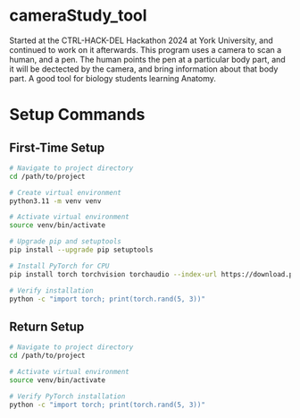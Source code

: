 # cameraStudy_tool
Started at the CTRL-HACK-DEL Hackathon 2024 at York University, and continued to work on it afterwards. This program uses a camera to scan a human, and a pen. The human points the pen at a particular body part, and it will be dectected by the camera, and bring information about that body part. A good tool for biology students learning Anatomy.



# Setup Commands

## First-Time Setup
```bash
# Navigate to project directory
cd /path/to/project

# Create virtual environment
python3.11 -m venv venv

# Activate virtual environment
source venv/bin/activate

# Upgrade pip and setuptools
pip install --upgrade pip setuptools

# Install PyTorch for CPU
pip install torch torchvision torchaudio --index-url https://download.pytorch.org/whl/cpu

# Verify installation
python -c "import torch; print(torch.rand(5, 3))"
```

## Return Setup
```bash
# Navigate to project directory
cd /path/to/project

# Activate virtual environment
source venv/bin/activate

# Verify PyTorch installation
python -c "import torch; print(torch.rand(5, 3))"
```
